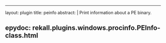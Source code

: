 
---
layout: plugin
title: peinfo
abstract: |
    Print information about a PE binary.

epydoc: rekall.plugins.windows.procinfo.PEInfo-class.html
---
